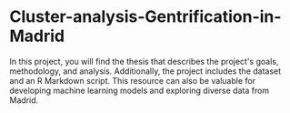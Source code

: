 # Cluster-analysis-Gentrification-in-Madrid
In this project, you will find the thesis that describes the project's goals, methodology, and analysis. Additionally, the project includes the dataset and an R Markdown script. This resource can also be valuable for developing machine learning models and exploring diverse data from Madrid.
